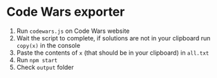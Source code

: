 # Code Wars exporter

1. Run `codewars.js` on Code Wars website
1. Wait the script to complete, if solutions are not in your clipboard run `copy(x)` in the console
1. Paste the contents of `x` (that should be in your clipboard) in `all.txt`
1. Run `npm start`
1. Check `output` folder
